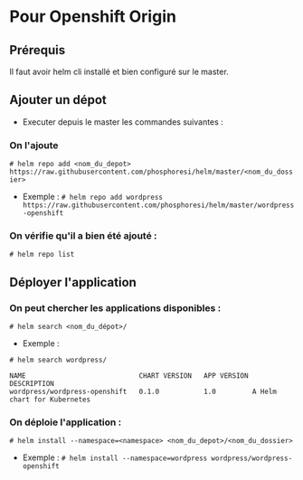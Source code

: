 # Pour Openshift Origin

## Prérequis
Il faut avoir helm cli installé et bien configuré sur le master.

## Ajouter un dépot
- Executer depuis le master les commandes suivantes :
### On l'ajoute
`# helm repo add <nom_du_depot> https://raw.githubusercontent.com/phosphoresi/helm/master/<nom_du_dossier>`
- Exemple : 
`# helm repo add wordpress https://raw.githubusercontent.com/phosphoresi/helm/master/wordpress-openshift`
### On vérifie qu'il a bien été ajouté :
`# helm repo list`

## Déployer l'application

### On peut chercher les applications disponibles :
`# helm search <nom_du_dépot>/`
- Exemple :
```
# helm search wordpress/

NAME                         	CHART VERSION	APP VERSION	DESCRIPTION                
wordpress/wordpress-openshift	0.1.0        	1.0        	A Helm chart for Kubernetes
```
### On déploie l'application :
`# helm install --namespace=<namespace> <nom_du_depot>/<nom_du_dossier>`
- Exemple :
`# helm install --namespace=wordpress wordpress/wordpress-openshift`
